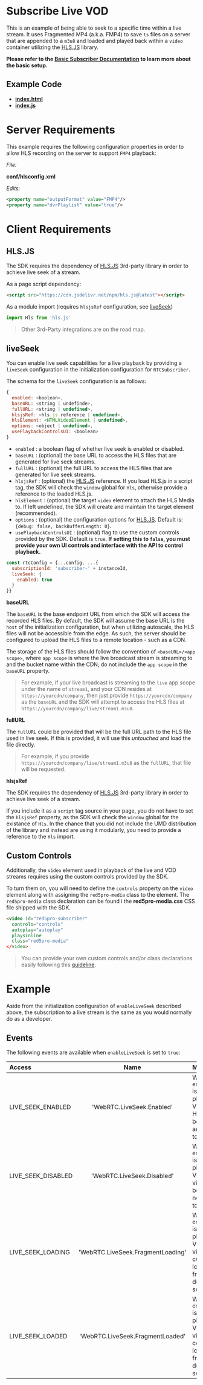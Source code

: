 # Subscribe Live VOD

This is an example of being able to seek to a specific time within a live stream. It uses Fragmented MP4 (a.k.a. FMP4) to save `ts` files on a server that are appended to a `m3u8` and loaded and played back within a `video` container utilizing the [HLS.JS](https://github.com/video-dev/hls.js/) library.

**Please refer to the [Basic Subscriber Documentation](../subscribe/README.md) to learn more about the basic setup.**

## Example Code
- **[index.html](index.html)**
- **[index.js](index.js)**

# Server Requirements

This example requires the following configuration properties in order to allow HLS recording on the server to support `FMP4` playback:

_File:_

**conf/hlsconfig.xml**

_Edits:_

```xml
<property name="outputFormat" value="FMP4"/>
<property name="dvrPlaylist" value="true"/>
```

# Client Requirements

## HLS.JS

The SDK requires the dependency of [HLS.JS](https://github.com/video-dev/hls.js/) 3rd-party library in order to achieve live seek of a stream.

As a page script dependency:

```html
<script src="https://cdn.jsdelivr.net/npm/hls.js@latest"></script>
```

As a module import (requires `hlsjsRef` configuration, see [liveSeek](#liveseek))

```js
import Hls from 'hls.js'
```

> Other 3rd-Party integrations are on the road map.

## liveSeek

You can enable live seek capabilities for a live playback by providing a `liveSeek` configuration in the initialization configuration for `RTCSubscriber`.

The schema for the `liveSeek` configuration is as follows:

```js
{
  enabled: <boolean>,
  baseURL: <string | undefinde>,
  fullURL: <string | undefined>,
  hlsjsRef: <hls.js reference | undefined>,
  hlsElement: <HTMLVideoElement | undefined>,
  options: <object | undefined>,
  usePlaybackControlsUI: <boolean>
}
```

* `enabled` : a boolean flag of whether live seek is enabled or disabled.
* `baseURL` : (optional) the base URL to access the HLS files that are generated for live seek streams.
* `fullURL` : (optional) the full URL to access the HLS files that are generated for live seek streams.
* `hlsjsRef` : (optional) the [HLS.JS](https://github.com/video-dev/hls.js/) reference. If you load HLS.js in a script tag, the SDK will check the `window` global for `Hls`, otherwise provide a reference to the loaded HLS.js.
* `hlsElement` : (optional) the target `video` element to attach the HLS Media to. If left undefined, the SDK will create and maintain the target element (recommended).
* `options` : (optional) the configuration options for [HLS.JS](https://github.com/video-dev/hls.js/blob/master/docs/API.md#fine-tuning). Default is: `{debug: false, backBufferLength: 0}`.
* `usePlaybackControlsUI` : (optional) flag to use the custom controls provided by the SDK. Default is `true`. **If setting this to `false`, you must provide your own UI controls and interface with the API to control playback.**

```js
const rtcConfig = {...config, ...{
  subscriptionId: 'subscriber-' + instanceId,
  liveSeek: {
    enabled: true
  }
}}
```

**baseURL**

The `baseURL` is the base endpoint URL from which the SDK will access the recorded HLS files. By default, the SDK will assume the base URL is the `host` of the initialization configuration, but when utilizing autoscale, the HLS files will not be accessible from the edge. As such, the server should be configured to upload the HLS files to a remote location - such as a CDN.

The storage of the HLS files should follow the convention of `<baseURL>/<app scope>`, where `app scope` is where the live broadcast stream is streaming to and the bucket name within the CDN; do not include the `app scope` in the `baseURL` property.

> For example, if your live broadcast is streaming to the `live` app scope under the name of `stream1`, and your CDN resides at `https://yourcdn/company`, then just provide `https://yourcdn/company` as the `baseURL` and the SDK will attempt to access the HLS files at `https://yourcdn/company/live/stream1.m3u8`.

**fullURL**

The `fullURL` could be provided that will be the full URL path to the HLS file used in live seek. If this is provided, it will use this _untouched_ and load the file directly.

> For example, if you provide `https://yourcdn/company/live/stream1.m3u8` as the `fullURL`, that file will be requested.

**hlsjsRef**

The SDK requires the dependency of [HLS.JS](https://github.com/video-dev/hls.js/) 3rd-party library in order to achieve live seek of a stream.

If you include it as a `script` tag source in your page, you do not have to set the `hlsjsRef` property, as the SDK will check the `window` global for the existance of `Hls`. In the chance that you did not include the UMD distribution of the library and instead are using it modularly, you need to provide a reference to the `Hls` import.

## Custom Controls

Additionally, the `video` element used in playback of the live and VOD streams requires using the custom controls provided by the SDK.

To turn them on, you will need to define the `controls` property on the `video` element along with assigning the `red5pro-media` class to the element. The `red5pro-media` class declaration can be found i the **red5pro-media.css** CSS file shipped with the SDK.

```html
<video id="red5pro-subscriber"
  controls="controls"
  autoplay="autoplay"
  playsinline
  class="red5pro-media"
</video>
```

> You can provide your own custom controls and/or class declarations easily following this [guideline](https://www.red5pro.com/docs/development/playbackcontrols/overview/).

# Example

Aside from the initialization configuration of `enableLiveSeek` described above, the subscription to a live stream is the same as you would normally do as a developer.

## Events

The following events are available when `enableLiveSeek` is set to `true`:

| Access | Name | Meaning |
| :--- | :---: | :--- |
| LIVE_SEEK_ENABLED | 'WebRTC.LiveSeek.Enabled' | When `enableLiveSeek` is used to playback Live VOD and the HLS video has been loaded and available to seek. |
| LIVE_SEEK_DISABLED | 'WebRTC.LiveSeek.Disabled' | When `enableLiveSeek` is used to playback Live VOD and HLS video has not been loaded nor available to seek. |
| LIVE_SEEK_LOADING | 'WebRTC.LiveSeek.FragmentLoading' | When `enableLiveSeek` is used to playback Live VOD and HLS video in currently loading a fragment during seeking. |
| LIVE_SEEK_LOADED | 'WebRTC.LiveSeek.FragmentLoaded' | When `enableLiveSeek` is used to playback Live VOD and HLS video has completed loading a fragment during seeking. |


